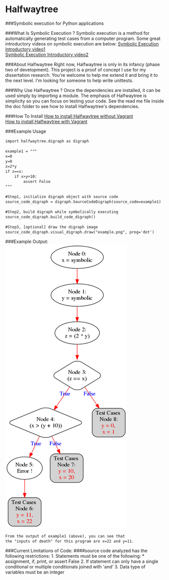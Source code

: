 Halfwaytree
===========

###Symbolic execution for Python applications

###What Is Symbolic Execution ?
    Symbolic execution is a method for automatically generating test 
    cases from a computer program. Some great introductory videos 
    on symbolic execution are below:
[Symbolic Execution Introductory video1](https://www.youtube.com/watch?v=CJccn9d2t5w)<br>
[Symbolic Execution Introductory video2](https://www.youtube.com/watch?v=mffhPgsl8Ws)

###About Halfwaytree
    Right now, Halfwaytree is only in its infancy (phase two of development). 
    This project is a proof of concept I use for my dissertation research. 
    You're welcome to help me extend it and bring it to the next level. I'm
    looking for someone to help write unittests.

###Why Use Halfwaytree ?
    Once the dependencies are installed, it can be used simply by importing 
    a module. The emphasis of Halfwaytree is simplicity so you can focus on 
    testing your code. See the read me file inside the doc folder to see 
    how to install Halfwaytree's dependencies.

###How To Install
[How to install Halfwaytree without Vagrant](https://github.com/sudouser2010/halfwaytree/blob/master/install-instructions.md)<br>
[How to install Halfwaytree with Vagrant](https://github.com/sudouser2010/halfwaytree/blob/master/install-instructions-with-vagrant.md)

###Example Usage

```
import halfwaytree.digraph as digraph

example1 = """
x=0
y=0
z=2*y
if z==x:
    if x>y+10:
        assert False
"""

#Step1, initialize digraph object with source code
source_code_digraph = digraph.SourceCodeDigraph(source_code=example1)

#Step2, build digraph while symbolically executing
source_code_digraph.build_code_digraph()

#Step3, [optional] draw the digraph image
source_code_digraph.visual_digraph.draw("example.png", prog='dot')
```
###Example Output:
![image generated with Halfwaytree](https://raw.githubusercontent.com/sudouser2010/halfwaytree/master/tests/source-code-tests-images/example1.png "image generated with Halfwaytree") 


    From the output of example1 (above), you can see that 
    the "inputs of death" for this program are x=22 and y=11.

###Current Limitations of Code:
####source code analyzed has the following restrictions:
    1. Statements must be one of the following:
        * assignment, if, print, or assert False
    2. If statement can only have a single conditional or multiple conditionals joined with 'and'
    3. Data type of variables must be an integer
